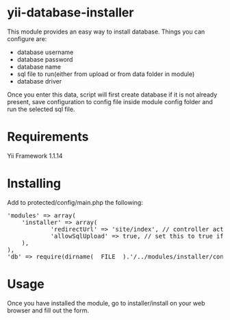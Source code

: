 <h1>yii-database-installer</h1>

This module provides an easy way to install database. Things you can configure are:
<ul>
<li>database username</li>
<li>database password</li>
<li>database name</li>
<li>sql file to run(either from upload or from data folder in module)</li>
<li>database driver</li>
</ul>

Once you enter this data, script will first create database if it is not already present,
save configuration to config file inside module config folder and run the selected sql file.

<h1>Requirements</h1> 

Yii Framework 1.1.14

<h1>Installing</h1>

Add to protected/config/main.php the following:
<pre>
'modules' => array(
	'installer' => array(
			'redirectUrl' => 'site/index', // controller action you want to redirect in case installation has been completed
			'allowSqlUpload' => true, // set this to true if you want to manually upload sql file to run. Otherwise script will look in data folder of the module.
	),
),
'db' => require(dirname(__FILE__).'/../modules/installer/config/params.php'),
</pre>

<h1>Usage</h1>

Once you have installed the module, go to installer/install on your web browser and fill out the form. 
